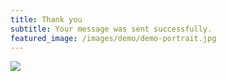 ```yaml
---
title: Thank you
subtitle: Your message was sent successfully.
featured_image: /images/demo/demo-portrait.jpg
---
```


![](/images/demo/about.jpg)
